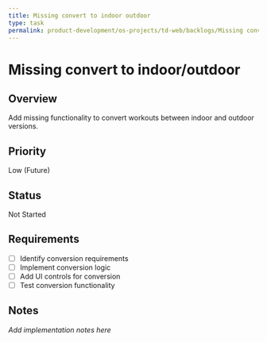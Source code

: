 ```yaml
---
title: Missing convert to indoor outdoor
type: task
permalink: product-development/os-projects/td-web/backlogs/Missing convert to indoor outdoor
---
```


# Missing convert to indoor/outdoor

## Overview
Add missing functionality to convert workouts between indoor and outdoor versions.

## Priority
Low (Future)

## Status
Not Started

## Requirements
- [ ] Identify conversion requirements
- [ ] Implement conversion logic
- [ ] Add UI controls for conversion
- [ ] Test conversion functionality

## Notes
_Add implementation notes here_